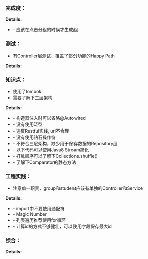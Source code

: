 ### 完成度：



__Details:__

- \- 应该在点击分组的时候才生成组

### 测试：
* 有Controller层测试，覆盖了部分功能的Happy Path

__Details:__



### 知识点：
* 使用了lombok
* 需要了解下三层架构

__Details:__

- \- 构造器注入时可以省略@Autowired
- \- 没有使用泛型
- \- 违反Restful实践, url不合理
- \- 没有使用钻石操作符
- \- 不符合三层架构，缺少用于保存数据的Repository层
- \- 以下代码可以使用Java8 Stream简化
- \- 打乱顺序可以了解下Collections.shuffle()
- \- 了解下Comparator的静态方法

### 工程实践：
* 注意单一职责，group和student应该有单独的Controller和Service

__Details:__

- \- import中不要使用通配符
- \- Magic Number
- \- 列表遍历推荐使用for循环
- \- 计算id的方式不够健壮，可以使用字段保存最大id

### 综合：


__Details:__



